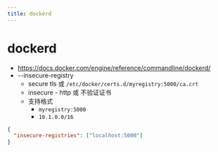 ```yaml
---
title: dockerd
---
```


# dockerd

- https://docs.docker.com/engine/reference/commandline/dockerd/
- --insecure-registry
  - secure tls 或 `/etc/docker/certs.d/myregistry:5000/ca.crt`
  - insecure - http 或 不验证证书
  - 支持格式
    - `myregistry:5000`
    - `10.1.0.0/16`

```json
{
  "insecure-registries": ["localhost:5000"]
}
```

